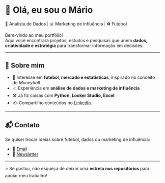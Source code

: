 # 👋 Olá, eu sou o Mário

🎯 Analista de Dados | 📊 Marketing de Influência | ⚽ Futebol

Bem-vindo ao meu portfólio!  
Aqui você encontrará projetos, estudos e pesquisas que unem **dados, criatividade e estratégia** para transformar informação em decisões.

---

## 🚀 Sobre mim
- 🔎 Interesse em **futebol, mercado e estatísticas**, inspirado no conceito de *Moneyball*  
- 📈 Experiência em **análise de dados e marketing de influência**  
- 🛠️ Já fiz coisas com **Python, Looker Studio, Excel**  
- ✍️ Compartilho conteúdos no [LinkedIn]([(https://www.linkedin.com/in/mariopennagouveafilho)).

---
## 📬 Contato
Se quiser trocar ideias sobre futebol, dados ou marketing de influência:  
- 📧 [Email](mailto:mariogouvea@outlook.com)  
- 📰 [Newsletter](https://substack.com/@seuperfil)

---
⭐ Se gostou, não esqueça de deixar uma **estrela nos repositórios** para apoiar meu trabalho!  
